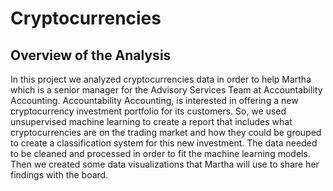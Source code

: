 # Cryptocurrencies
## Overview of the Analysis
In this project we analyzed cryptocurrencies data in order to help Martha which is a senior manager for the Advisory Services Team at Accountability Accounting. Accountability Accounting, is interested in offering a new cryptocurrency investment portfolio for its customers.  So, we used unsupervised machine learning to create a report that includes what cryptocurrencies are on the trading market and how they could be grouped to create a classification system for this new investment. The data needed to be cleaned and processed in order to fit the machine learning models. Then we created some data visualizations that Martha will use to share her findings with the board.
